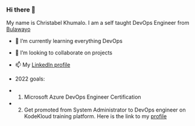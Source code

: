### Hi there 👋

My name is Christabel Khumalo. I am a self taught DevOps Engineer from [Bulawayo](https://en.wikipedia.org/wiki/Bulawayo)
<!--
**Aurorabell/Aurorabell** is a ✨ _special_ ✨ repository because its `README.md` (this file) appears on your GitHub profile.
<!--
- 🔭 I’m currently working on ...
- 🤔 I’m looking for help with ...
- 💬 Ask me about ...
- 😄 Pronouns: ...
- ⚡ Fun fact: ...
-->

- 🌱 I’m currently learning everything DevOps
- 👯 I’m looking to collaborate on projects
- 📫 My [LinkedIn profile](https://www.linkedin.com/in/christabel-khumalo-91a0a153)


- 2022 goals: 
- 1. Microsoft Azure DevOps Engineer Certification
- 2. Get promoted from System Administrator to DevOps engineer on KodeKloud training platform. Here is the link to my [profile](https://www.kodekloud-engineer.com/#!/user_profile?uid=16223089912734642)




